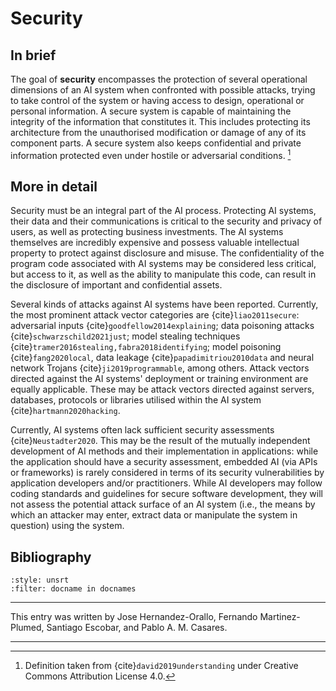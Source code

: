 # Security

## In brief

The goal of **security** encompasses the
protection of several operational dimensions of an AI system when
confronted with possible attacks, trying to take control of the system
or having access to design, operational or personal information. A
secure system is capable of maintaining the integrity of the information
that constitutes it. This includes protecting its architecture from the
unauthorised modification or damage of any of its component parts. A
secure system also keeps confidential and private information protected
even under hostile or adversarial conditions. [^def2]

## More in detail

Security must be an integral part of the AI process. Protecting AI
systems, their data and their communications is critical to the security
and privacy of users, as well as protecting business investments. The AI
systems themselves are incredibly expensive and possess valuable
intellectual property to protect against disclosure and misuse. The
confidentiality of the program code associated with AI systems may be
considered less critical, but access to it, as well as the ability to
manipulate this code, can result in the disclosure of important and
confidential assets.

Several kinds of attacks against AI systems have been reported.
Currently, the most prominent attack vector categories are
{cite}`liao2011secure`: adversarial inputs {cite}`goodfellow2014explaining`; data
poisoning attacks {cite}`schwarzschild2021just`; model stealing techniques
{cite}`tramer2016stealing,fabra2018identifying`; model poisoning
{cite}`fang2020local`, data leakage {cite}`papadimitriou2010data` and neural
network Trojans {cite}`ji2019programmable`, among others. Attack vectors
directed against the AI systems' deployment or training environment are
equally applicable. These may be attack vectors directed against
servers, databases, protocols or libraries utilised within the AI system
{cite}`hartmann2020hacking`.

Currently, AI systems often lack sufficient security assessments
{cite}`Neustadter2020`. This may be the result of the mutually independent
development of AI methods and their implementation in applications:
while the application should have a security assessment, embedded AI
(via APIs or frameworks) is rarely considered in terms of its security
vulnerabilities by application developers and/or practitioners. While AI
developers may follow coding standards and guidelines for secure
software development, they will not assess the potential attack surface
of an AI system (i.e., the means by which an attacker may enter, extract
data or manipulate the system in question) using the system.


## Bibliography

```{bibliography}
:style: unsrt
:filter: docname in docnames
```

---
 
This entry was written by Jose Hernandez-Orallo, Fernando Martinez-Plumed, Santiago Escobar, and Pablo A. M. Casares.

---

[^def2]: Definition taken from {cite}`david2019understanding` under Creative Commons Attribution License 4.0.
